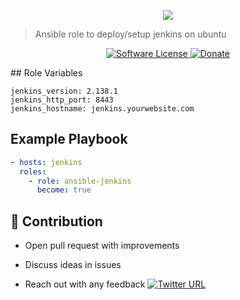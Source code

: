 <p align="center"><img src="https://user-images.githubusercontent.com/4303310/42187056-ce468908-7e5f-11e8-8abb-022262fb82e6.png" /></p>

> Ansible role to deploy/setup jenkins on ubuntu 
<p align="center">
    <a href="LICENSE.md">
      <img src="https://img.shields.io/badge/license-MIT-brightgreen.svg?style=flat-square" alt="Software License">
    </a>
    <a href="https://www.paypal.me/anmolnagpal">
      <img src="https://img.shields.io/badge/paypal-donate-179BD7.svg?style=flat-squares" alt="Donate">
    </a>
  </p>
</p>
## Role Variables

```yamlex
jenkins_version: 2.138.1
jenkins_http_port: 8443
jenkins_hostname: jenkins.yourwebsite.com
```

## Example Playbook

```yaml
- hosts: jenkins
  roles:
    - role: ansible-jenkins
      become: true
```
## 👬 Contribution
- Open pull request with improvements
- Discuss ideas in issues

- Reach out with any feedback [![Twitter URL](https://img.shields.io/twitter/url/https/twitter.com/anmol_nagpal.svg?style=social&label=Follow%20%40anmol_nagpal)](https://twitter.com/anmol_nagpal)
